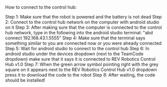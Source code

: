 How to connect to the control hub: 

Step 1: Make sure that the robot is powered and the battery is not dead
Step 2: Connect to the control hub network on the computer with android studio on it
Step 3: After making sure that the computer is connected to the control hub network,
type in the following into the android studio terminal: "abd connect 192.168.43.1.5555"
Step 4: Make sure that the terminal says something similar to you are connected now or 
you were already connected
Step 5: Wait for android studio to connect to the control hub
Step 6: In android studio under the devices dropdown (next to the TeamCode dropdown) make sure
that it says it is connected to REV Robotics Control Hub v1.0
Step 7: When the green arrow symbol pointing right with the grey square on it appears next to
the REV Robotics Control Hub v1.0 dropdown press it to download the code to the robot
Step 8: After waiting, the code should be installed!